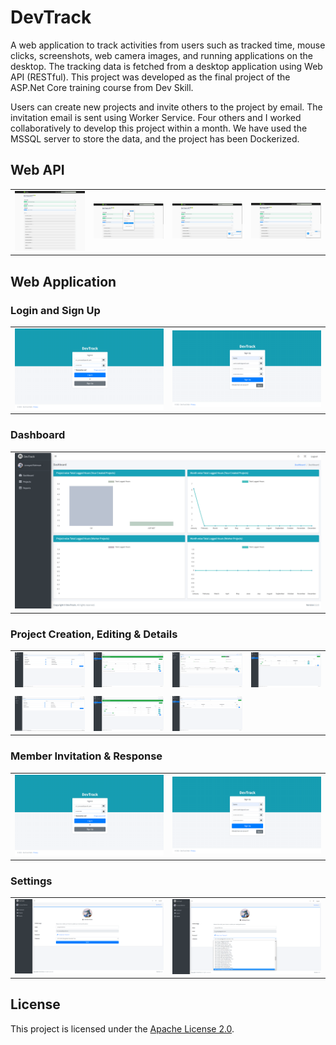 # DevTrack

A web application to track activities from users such as tracked time, 
mouse clicks, screenshots, web camera images, and running 
applications on the desktop. The tracking data is fetched from a 
desktop application using Web API (RESTful). This project was developed as the final project of the ASP.Net Core training course from Dev Skill. 

Users can create new projects and invite others to the project by email. 
The invitation email is sent using Worker Service. Four others and I 
worked collaboratively to develop this project within a month. We have 
used the MSSQL server to store the data, and the project has been 
Dockerized.

## Web API
|  |  |  |  |
|---------|---------|---------|---------|
| <img src="ApplicationScreenshots/API/1.%20API_HomePage.png"> | <img src="ApplicationScreenshots/API/2.%20API_Login.png"> | <img src="ApplicationScreenshots/API/3.%20API_GetProject.png"> | <img src="ApplicationScreenshots/API/4.%20API_POSTProject.png"> |

## Web Application
### Login and Sign Up
|  |  |
|---------|---------|
| <img src="ApplicationScreenshots/WEB/General/1.%20Login.PNG"> | <img src="ApplicationScreenshots/WEB/General/2.%20SignUp.PNG">|

### Dashboard
|  |
|---------|
| <img src="ApplicationScreenshots/WEB/General/3.%20HomePage.PNG"> |

### Project Creation, Editing & Details
|  |  |  |  |
|---------|---------|---------|---------|
| <img src="ApplicationScreenshots/WEB/Project/5.%20CreateProject_GET.PNG"> | <img src="ApplicationScreenshots/WEB/Project/6.%20CreateProject_POST.PNG"> | <img src="ApplicationScreenshots/WEB/Project/1.%20ShowProjects_.PNG"> | <img src="ApplicationScreenshots/WEB/Project/2.%20ShowProjectDetails.PNG"> |
|  |  |  |
| <img src="ApplicationScreenshots/WEB/Project/4.%20ShowProjects.PNG"> | <img src="ApplicationScreenshots/WEB/Project/7.%20EditProject_POST.PNG"> | <img src="ApplicationScreenshots/WEB/Project/3.%20ShowProjectsArchived.PNG"> 

### Member Invitation & Response
|  |  |
|---------|---------|
| <img src="ApplicationScreenshots/WEB/General/1.%20Login.PNG"> | <img src="ApplicationScreenshots/WEB/General/2.%20SignUp.PNG">|

### Settings
|  |  |
|---------|---------|
| <img src="ApplicationScreenshots/WEB/Settings/1.%20ProfilePic.PNG"> | <img src="ApplicationScreenshots/WEB/Settings/2_MemberViewTimezone.png">|

## License

This project is licensed under the [Apache License 2.0](LICENSE).
